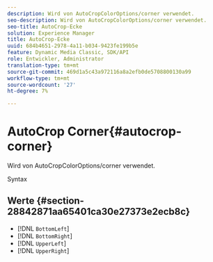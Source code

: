```yaml
---
description: Wird von AutoCropColorOptions/corner verwendet.
seo-description: Wird von AutoCropColorOptions/corner verwendet.
seo-title: AutoCrop-Ecke
solution: Experience Manager
title: AutoCrop-Ecke
uuid: 684b4651-2978-4a11-b034-9423fe199b5e
feature: Dynamic Media Classic, SDK/API
role: Entwickler, Administrator
translation-type: tm+mt
source-git-commit: 469d1a5c43a972116a8a2efb0de5708800130a99
workflow-type: tm+mt
source-wordcount: '27'
ht-degree: 7%

---
```



# AutoCrop Corner{#autocrop-corner}

Wird von AutoCropColorOptions/corner verwendet.

Syntax

## Werte {#section-28842871aa65401ca30e27373e2ecb8c}

* [!DNL `BottomLeft`]
* [!DNL `BottomRight`]
* [!DNL `UpperLeft`]
* [!DNL `UpperRight`]

